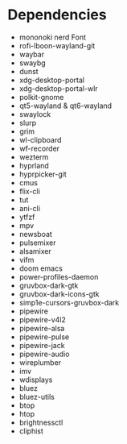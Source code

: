 # Dependencies
- mononoki nerd Font
- rofi-lboon-wayland-git
- waybar
- swaybg
- dunst
- xdg-desktop-portal
- xdg-desktop-portal-wlr
- polkit-gnome
- qt5-wayland & qt6-wayland
- swaylock
- slurp
- grim
- wl-clipboard
- wf-recorder
- wezterm
- hyprland
- hyprpicker-git
- cmus
- flix-cli
- tut
- ani-cli
- ytfzf
- mpv
- newsboat
- pulsemixer
- alsamixer
- vifm
- doom emacs
- power-profiles-daemon
- gruvbox-dark-gtk
- gruvbox-dark-icons-gtk
- simp1e-cursors-gruvbox-dark
- pipewire
- pipewire-v4l2
- pipewire-alsa
- pipewire-pulse
- pipewire-jack
- pipewire-audio
- wireplumber
- imv
- wdisplays
- bluez
- bluez-utils
- btop
- htop
- brightnessctl
- cliphist
